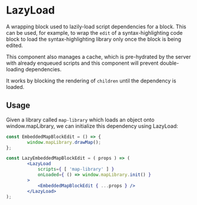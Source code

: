 LazyLoad
====================

A wrapping block used to lazily-load script dependencies for a block. This can be used, for example, to wrap the `edit` of a syntax-highlighting code block to load the syntax-highlighting library only once the block is being edited.

This component also manages a cache, which is pre-hydrated by the server with already enqueued scripts and this component will prevent double-loading dependencies.

It works by blocking the rendering of `children` until the dependency is loaded.

## Usage

Given a library called `map-library` which loads an object onto window.mapLibrary, we can initialize this dependency using LazyLoad:

```jsx
const EmbeddedMapBlockEdit = () => {
		window.mapLibrary.drawMap();
};

const LazyEmbeddedMapBlockEdit = ( props ) => (
		<LazyLoad
			scripts={ [ 'map-library' ] }
			onLoaded={ () => window.mapLibrary.init() }
		>
			<EmbeddedMapBlockEdit { ...props } />
		</LazyLoad>
);
```
